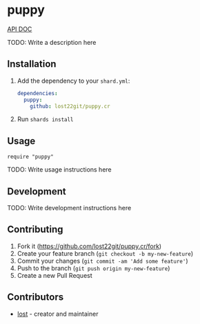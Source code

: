 # puppy

[API DOC](https://lost22git.github.io/puppy.cr)

TODO: Write a description here

## Installation

1. Add the dependency to your `shard.yml`:

   ```yaml
   dependencies:
     puppy:
       github: lost22git/puppy.cr
   ```

2. Run `shards install`

## Usage

```crystal
require "puppy"
```

TODO: Write usage instructions here

## Development

TODO: Write development instructions here

## Contributing

1. Fork it (<https://github.com/lost22git/puppy.cr/fork>)
2. Create your feature branch (`git checkout -b my-new-feature`)
3. Commit your changes (`git commit -am 'Add some feature'`)
4. Push to the branch (`git push origin my-new-feature`)
5. Create a new Pull Request

## Contributors

- [lost](https://github.com/lost22git) - creator and maintainer
